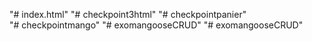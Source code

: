"# index.html" 
"# checkpoint3html" 
"# checkpointpanier"  
"# checkpointmango" 
"# exomangooseCRUD" 
"# exomangooseCRUD" 
